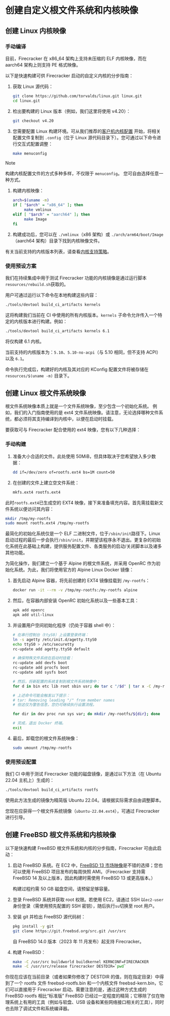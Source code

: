 # 创建自定义根文件系统和内核映像

## 创建 Linux 内核映像

### 手动编译

目前，Firecracker 在 x86_64 架构上支持未压缩的 ELF 内核映像，而在 aarch64 架构上则支持 PE 格式映像。

以下是快速构建可供 Firecracker 启动的自定义内核的分步指南：

1. 获取 Linux 源代码：

   ```bash
   git clone https://github.com/torvalds/linux.git linux.git
   cd linux.git
   ```

1. 检出要构建的 Linux 版本（例如，我们这里将使用 v4.20）：

   ```bash
   git checkout v4.20
   ```

1. 您需要配置 Linux 构建环境。可从我们推荐的[客户机内核配置](../resources/guest_configs/) 开始，将相关配置文件复制到 `.config`（位于 Linux 源代码目录下）。您可通过以下命令进行交互式配置调整：

   ```bash
   make menuconfig
   ```

> [!NOTE]
>
> 构建内核配置文件的方式多种多样，不仅限于 `menuconfig`。
> 您可自由选择任意一种方式。

1. 构建内核映像：

   ```bash
   arch=$(uname -m)
   if [ "$arch" = "x86_64" ]; then
        make vmlinux
   elif [ "$arch" = "aarch64" ]; then
        make Image
   fi
   ```

1. 构建成功后，您可以在 `./vmlinux`（x86 架构）或 `./arch/arm64/boot/Image`（aarch64 架构）目录下找到内核映像文件。

有关当前支持的内核版本列表，请查看[内核支持策略](kernel-policy.md)。

### 使用预设方案

我们在持续集成中用于测试 Firecracker 功能的内核镜像是通过运行脚本`resources/rebuild.sh`获取的。

用户可通过运行以下命令在本地构建这些内容：

```bash
./tools/devtool build_ci_artifacts kernels
```

这将构建我们当前在 CI 中使用的所有内核版本。`kernels` 子命令允许传入一个特定的内核版本进行构建。例如：

```bash
./tools/devtool build_ci_artifacts kernels 6.1
```

将仅构建 6.1 内核。

当前支持的内核版本为：`5.10`、`5.10-no-acpi`（与 5.10 相同，但不支持 ACPI）以及 `6.1`。

命令执行完成后，构建好的内核及其对应的 KConfig 配置文件将被存储在 `resources/$(uname -m)` 目录下。

## 创建 Linux 根文件系统映像

根文件系统映像本质上就是一个文件系统映像，至少包含一个初始化系统。
例如，我们的入门指南使用的是 ext4 文件系统映像。请注意，无论选择哪种文件系统，都必须将其支持编译到内核中，以便在启动时挂载。

要获取可与 Firecracker 配合使用的 ext4 映像，您有以下几种选择：

### 手动构建

1. 准备大小合适的文件。此处使用 50MiB，但具体取决于您希望放入多少数据：

   ```bash
   dd if=/dev/zero of=rootfs.ext4 bs=1M count=50
   ```

1. 在创建的文件上建立空文件系统：

   ```bash
   mkfs.ext4 rootfs.ext4
   ```

此时`rootfs.ext4`已生成空的 EXT4 映像，接下来准备填充内容。首先需挂载新文件系统以便访问其内容：

```bash
mkdir /tmp/my-rootfs
sudo mount rootfs.ext4 /tmp/my-rootfs
```

最简化的初始化系统仅是一个 ELF 二进制文件，位于`/sbin/init`路径下。Linux 启动过程的最后一步会执行`/sbin/init`，并期望该程序永不退出。更复杂的初始化系统在此基础上构建，提供服务配置文件、各类服务的启动/关闭脚本以及诸多其他功能。

为简化操作，我们建立一个基于 Alpine 的根文件系统，并采用 OpenRC 作为初始化系统。为此，我们将使用官方的 Alpine Linux Docker 镜像：

1. 首先启动 Alpine 容器，将先前创建的 EXT4 镜像挂载到 `/my-rootfs`：

   ```bash
   docker run -it --rm -v /tmp/my-rootfs:/my-rootfs alpine
   ```

1. 然后，在容器内部安装 OpenRC 初始化系统以及一些基本工具：

   ```bash
   apk add openrc
   apk add util-linux
   ```

1. 并设置用户空间初始化程序（仍处于容器 shell 中）：

   ```bash
   # 在串行控制台（ttyS0）上设置登录终端：
   ln -s agetty /etc/init.d/agetty.ttyS0
   echo ttyS0 > /etc/securetty
   rc-update add agetty.ttyS0 default

   # 确保特殊文件系统在启动时挂载：
   rc-update add devfs boot
   rc-update add procfs boot
   rc-update add sysfs boot

   # 然后，将新配置的系统复制到根文件系统映像中：
   for d in bin etc lib root sbin usr; do tar c "/$d" | tar x -C /my-rootfs; done

   # 上述命令可能会触发以下提示：
   # tar: Removing leading "/" from member names
   # 但这仅为警告信息，您仍可继续执行设置流程。

   for dir in dev proc run sys var; do mkdir /my-rootfs/${dir}; done

   # 完成，退出 Docker 终端。
   exit
   ```

1. 最后，卸载您的根文件系统映像：

   ```bash
   sudo umount /tmp/my-rootfs
   ```

### 使用预设配置

我们 CI 中用于测试 Firecracker 功能的磁盘镜像，是通过以下方法（在 Ubuntu 22.04 主机上）生成的：

```bash
./tools/devtool build_ci_artifacts rootfs
```

使用此方法生成的镜像为精简版 Ubuntu 22.04。请根据实际需求自由调整脚本。

您现在应获得一个根文件系统镜像（`ubuntu-22.04.ext4`），可通过 Firecracker 进行引导。

## 创建 FreeBSD 根文件系统和内核映像

以下是快速构建 FreeBSD 根文件系统和内核的分步指南，Firecracker 可由此启动：

1. 启动 FreeBSD 系统。在 EC2 中，[FreeBSD 13 市场映像](https://aws.amazon.com/marketplace/pp/prodview-ukzmy5dzc6nbq)是不错的选择；您也可以使用 FreeBSD 项目发布的每周快照 AMI。（Firecracker 支持需 FreeBSD 14 及以上版本，因此构建时需使用 FreeBSD 13 或更高版本。）

   构建过程约需 50 GB 磁盘空间，请预留足够容量。

1. 登录 FreeBSD 系统并获取 root 权限。若使用 EC2，请通过 SSH 以`ec2-user`身份登录（需使用预先配置的 SSH 密钥），随后执行`su`切换至 root 用户。

1. 安装 git 并检出 FreeBSD 源代码树：

   ```sh
   pkg install -y git
   git clone https://git.freebsd.org/src.git /usr/src
   ```

   自 FreeBSD 14.0 版本（2023 年 11 月发布）起支持 Firecracker。

1. 构建 FreeBSD：

   ```sh
   make -C /usr/src buildworld buildkernel KERNCONF=FIRECRACKER
   make -C /usr/src/release firecracker DESTDIR=`pwd`
   ```

你现在应该在当前目录（或者如果你修改了 DESTDIR 的值，则在指定目录）中得到了一个 rootfs 文件 freebsd-rootfs.bin 和一个内核文件 freebsd-kern.bin，它们可以直接用于 Firecracker 启动。需要注意的是，通过这种方式生成的 FreeBSD rootfs 相比“标准版” FreeBSD 已经过一定程度的精简；它移除了仅在物理系统上有用的工具（例如与软盘、USB 设备和某些网络接口相关的工具），同时也去除了调试文件和系统编译器。

